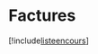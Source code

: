 # Factures

[!include[listeencours](factures.listeencours.autogen.md)]

















































































